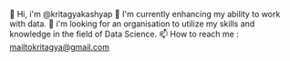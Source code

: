 👋 Hi, i'm @kritagyakashyap 
🌱 I'm currently enhancing my ability to work with data.
👯 i'm looking for an organisation to utilize my skills and knowledge in the field of Data Science.
📫 How to reach me : mailtokritagya@gmail.com

<!--
**kritagyakashyap/kritagyakashyap** is a ✨ _special_ ✨ repository because its `README.md` (this file) appears on your GitHub profile.

Here are some ideas to get you started:

- 🔭 I’m currently working on ...
- 🌱 I’m currently learning ...
- 👯 I’m looking to collaborate on ...
- 🤔 I’m looking for help with ...
- 💬 Ask me about ...
- 📫 How to reach me: ...
- 😄 Pronouns: ...
- ⚡ Fun fact: ...
-->
